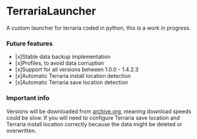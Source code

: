 # TerrariaLauncher

A custom launcher for terraria coded in python, this is a work in progress.

### Future features
- [x]Stable data backup implementation
- [x]Profiles, to avoid data corruption
- [x]Support for all versions between 1.0.0 - 1.4.2.3
- [x]Automatic Terraria install location detection
- [x]Automatic Terraria save location detection

### Important info
Versions will be downloaded from <a href="https://archive.org">archive.org</a>, meaning download speeds could be slow.
If you will need to configure Terraria save location and Terraria install location correctly because the data might be deleted or overwritten.
